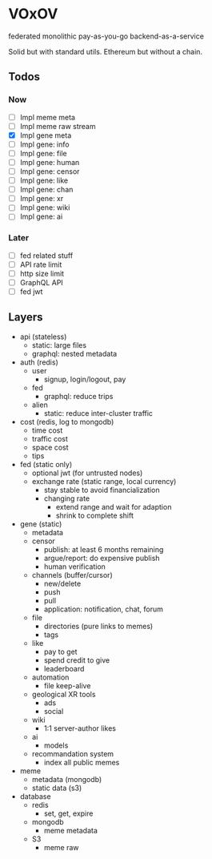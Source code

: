 # VOxOV

federated monolithic pay-as-you-go backend-as-a-service

Solid but with standard utils. Ethereum but without a chain.

## Todos

### Now

- [ ] Impl meme meta
- [ ] Impl meme raw stream
- [x] Impl gene meta
- [ ] Impl gene: info
- [ ] Impl gene: file
- [ ] Impl gene: human
- [ ] Impl gene: censor
- [ ] Impl gene: like
- [ ] Impl gene: chan
- [ ] Impl gene: xr
- [ ] Impl gene: wiki
- [ ] Impl gene: ai

### Later

- [ ] fed related stuff
- [ ] API rate limit
- [ ] http size limit
- [ ] GraphQL API
- [ ] fed jwt

## Layers

- api (stateless)
    - static: large files
    - graphql: nested metadata
- auth (redis)
    - user
        - signup, login/logout, pay
    - fed
        - graphql: reduce trips
    - alien
        - static: reduce inter-cluster traffic
- cost (redis, log to mongodb)
    - time cost
    - traffic cost
    - space cost
    - tips
- fed (static only)
    - optional jwt (for untrusted nodes)
    - exchange rate (static range, local currency)
        - stay stable to avoid financialization
        - changing rate
            - extend range and wait for adaption
            - shrink to complete shift
- gene (static)
    - metadata
    - censor
        - publish: at least 6 months remaining
        - argue/report: do expensive publish
        - human verification
    - channels (buffer/cursor)
        - new/delete
        - push
        - pull
        - application: notification, chat, forum
    - file
        - directories (pure links to memes)
        - tags
    - like
        - pay to get
        - spend credit to give
        - leaderboard
    - automation
        - file keep-alive
    - geological XR tools
        - ads
        - social
    - wiki
        - 1:1 server-author likes
    - ai
        - models
    - recommandation system
        - index all public memes
- meme
    - metadata (mongodb)
    - static data (s3)
- database
    - redis
        - set, get, expire
    - mongodb
        - meme metadata
    - S3
        - meme raw
